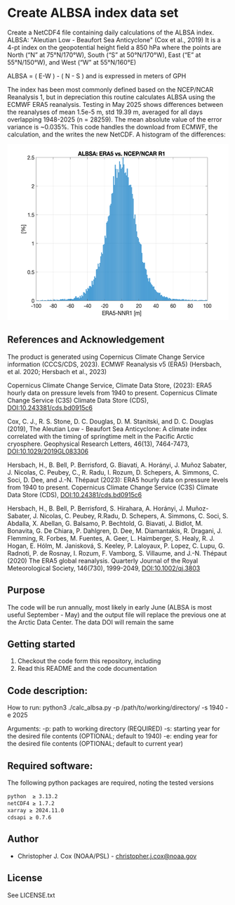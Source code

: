 # Create ALBSA index data set

Create a NetCDF4 file containing daily calculations of the ALBSA index.
ALBSA: "Aleutian Low - Beaufort Sea Anticyclone" (Cox et al., 2019)
It is a 4-pt index on the geopotential height field a 850 hPa where the points are 
   North (“N” at 75°N/170°W), 
   South (“S” at 50°N/170°W), 
   East (“E” at 55°N/150°W), and 
   West (“W” at 55°N/160°E)

   ALBSA = ( E-W ) - ( N - S ) and is expressed in meters of GPH

The index has been most commonly defined based on the NCEP/NCAR Reanalysis 1, but in depreciation this routine calculates ALBSA using the ECMWF ERA5 reanalysis.
Testing in May 2025 shows differences between the reanalyses of mean 1.5e-5 m, std 19.39 m, averaged for all days overlapping 1948-2025 (n = 28259). The mean
absolute value of the error variance is ~0.035%. This code handles the download from ECMWF, the calculation, and the writes the new NetCDF.
A histogram of the differences:

<div style="text-align: center;">
  <img src="era5_v_nnr_compare.png" width="800" height="400">
</div>

## References and Acknowledgement 

The product is generated using Copernicus Climate Change Service information (CCCS/CDS, 2023). 
 ECMWF Reanalysis v5 (ERA5) (Hersbach, et al. 2020; Hersbach et al., 2023)

Copernicus Climate Change Service, Climate Data Store, (2023): ERA5 hourly data on pressure levels from 1940 to present. 
   Copernicus Climate Change Service (C3S) Climate Data Store (CDS), [DOI:10.243381/cds.bd0915c6](https://doi.org/10.24381/cds.bd0915c6)

Cox, C. J., R. S. Stone, D. C. Douglas, D. M. Stanitski, and D. C. Douglas (2019), The Aleutian Low - 
  Beaufort Sea Anticyclone: A climate index correlated with the timing of springtime melt in the
  Pacific Arctic cryosphere. Geophysical Research Letters, 46(13), 7464-7473, 
  [DOI:10.1029/2019GL083306](https://doi.org/10.1029/2019GL083306)

Hersbach, H., B. Bell, P. Berrisford, G. Biavati, A. Horányi, J. Muñoz Sabater, J. Nicolas, C. Peubey, C., 
   R. Radu, I. Rozum, D. Schepers, A. Simmons, C. Soci, D. Dee, and J.-N. Thépaut (2023): ERA5 hourly data on 
   pressure levels from 1940 to present. Copernicus Climate Change Service (C3S) Climate Data Store (CDS), 
   [DOI:10.24381/cds.bd0915c6](https://doi.org/10.24381/cds.bd0915c6)

Hersbach, H., B. Bell, P. Berrisford, S. Hirahara, A. Horányi, J. Muñoz-Sabater, J. Nicolas, C. Peubey, 
   R.Radu, D. Schepers, A. Simmons, C. Soci, S. Abdalla, X. Abellan, G. Balsamo, P. Bechtold, G. Biavati, 
   J. Bidlot, M. Bonavita, G. De Chiara, P. Dahlgren, D. Dee, M. Diamantakis, R. Dragani, J. Flemming, 
   R. Forbes, M. Fuentes, A. Geer, L. Haimberger, S. Healy, R. J. Hogan, E. Hólm, M. Janisková, S. Keeley, 
   P. Laloyaux, P. Lopez, C. Lupu, G. Radnoti, P. de Rosnay, I. Rozum, F. Vamborg, S. Villaume, and J.-N. Thépaut 
   (2020) The ERA5 global reanalysis. Quarterly Journal of the Royal Meteorological Society, 146(730), 1999-2049,
   [DOI:10.1002/qj.3803](https://doi.org/10.1002/qj.3803)

## Purpose

The code will be run annually, most likely in early June (ALBSA is most useful September - May) and the output file will replace the previous one at the Arctic Data Center. 
The data DOI will remain the same 

## Getting started

1. Checkout the code form this repository, including
2. Read this README and the code documentation

## Code description: 

How to run:
python3 ./calc_albsa.py -p /path/to/working/directory/ -s 1940 -e 2025

Arguments:
-p: path to working directory (REQUIRED)
-s: starting year for the desired file contents (OPTIONAL; default to 1940)
-e: ending year for the desired file contents (OPTIONAL; default to current year)

## Required software:

The following python packages are required, noting the tested versions

~~~
python  ≥ 3.13.2
netCDF4 ≥ 1.7.2
xarray ≥ 2024.11.0
cdsapi ≥ 0.7.6
~~~

## Author

* Christopher J. Cox (NOAA/PSL) - <christopher.j.cox@noaa.gov>

## License

See LICENSE.txt